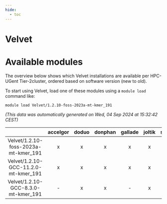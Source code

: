 ```yaml
---
hide:
  - toc
---
```


Velvet
======

# Available modules


The overview below shows which Velvet installations are available per HPC-UGent Tier-2cluster, ordered based on software version (new to old).

To start using Velvet, load one of these modules using a `module load` command like:

```shell
module load Velvet/1.2.10-foss-2023a-mt-kmer_191
```

*(This data was automatically generated on Wed, 04 Sep 2024 at 15:32:42 CEST)*  

| |accelgor|doduo|donphan|gallade|joltik|shinx|skitty|
| :---: | :---: | :---: | :---: | :---: | :---: | :---: | :---: |
|Velvet/1.2.10-foss-2023a-mt-kmer_191|x|x|x|x|x|-|x|
|Velvet/1.2.10-GCC-11.2.0-mt-kmer_191|x|x|x|x|x|-|x|
|Velvet/1.2.10-GCC-8.3.0-mt-kmer_191|-|x|x|-|x|-|x|
